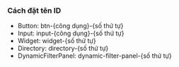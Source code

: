 ### Cách đặt tên ID

- Button: btn-{công dụng}-{số thứ tự}
- Input: input-{công dụng}-{số thứ tự}
- Widget: widget-{số thứ tự}
- Directory: directory-{số thứ tự}
- DynamicFilterPanel: dynamic-filter-panel-{số thứ tự}
